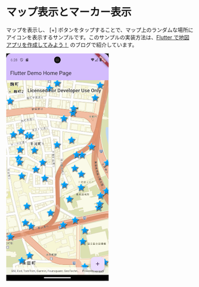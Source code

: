 # マップ表示とマーカー表示
マップを表示し、 [+] ボタンをタップすることで、マップ上のランダムな場所にアイコンを表示するサンプルです。このサンプルの実装方法は、[Flutter で地図アプリを作成してみよう！](https://community.esri.com/t5/a/a/ta-p/1546011) のブログで紹介しています。

![オフラインマップの表示](image.png)
